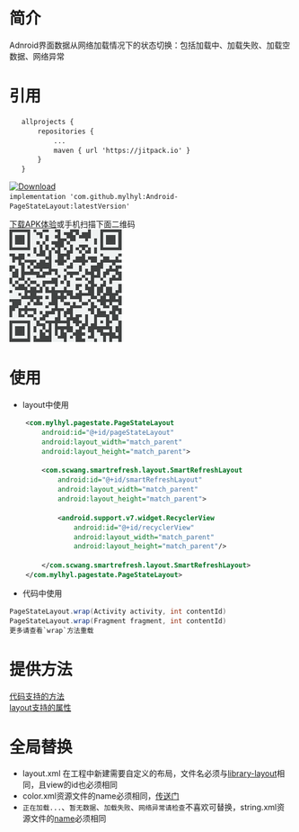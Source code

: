 # 简介
Adnroid界面数据从网络加载情况下的状态切换：包括加载中、加载失败、加载空数据、网络异常

# 引用
 ```xml
	allprojects {
		repositories {
			...
			maven { url 'https://jitpack.io' }
		}
	}
```
 [ ![Download](https://api.bintray.com/packages/mylhyl/maven/pageStateLayout/images/download.svg) ](https://bintray.com/mylhyl/maven/pageStateLayout/_latestVersion)  
`implementation 'com.github.mylhyl:Android-PageStateLayout:latestVersion'`

 [下载APK体验](https://fir.im/vnqd)或手机扫描下面二维码  
 <img src="preview/qrdown.png"/>

# 使用
* layout中使用
```xml
    <com.mylhyl.pagestate.PageStateLayout
        android:id="@+id/pageStateLayout"
        android:layout_width="match_parent"
        android:layout_height="match_parent">

        <com.scwang.smartrefresh.layout.SmartRefreshLayout
            android:id="@+id/smartRefreshLayout"
            android:layout_width="match_parent"
            android:layout_height="match_parent">

            <android.support.v7.widget.RecyclerView
                android:id="@+id/recyclerView"
                android:layout_width="match_parent"
                android:layout_height="match_parent"/>

        </com.scwang.smartrefresh.layout.SmartRefreshLayout>
    </com.mylhyl.pagestate.PageStateLayout>
```
* 代码中使用
```java
PageStateLayout.wrap(Activity activity, int contentId)
PageStateLayout.wrap(Fragment fragment, int contentId)
更多请查看`wrap`方法重载
```

# 提供方法
[代码支持的方法](https://github.com/mylhyl/Android-PageStateLayout/blob/master/library/src/main/java/com/mylhyl/pagestate/PageState.java)  
[layout支持的属性](https://github.com/mylhyl/Android-PageStateLayout/blob/master/library/src/main/res/values/library_psl_attrs.xml)

# 全局替换
* layout.xml 在工程中新建需要自定义的布局，文件名必须与[library-layout](https://github.com/mylhyl/Android-PageStateLayout/tree/master/library/src/main/res/layout)相同，且view的id也必须相同  
* color.xml资源文件的name必须相同，[传送门](https://github.com/mylhyl/Android-PageStateLayout/blob/master/library/src/main/res/values/library_psl_colors.xml)  
* `正在加载...`、`暂无数据`、`加载失败`、`网络异常请检查`不喜欢可替换，string.xml资源文件的[name](https://github.com/mylhyl/Android-PageStateLayout/blob/master/library/src/main/res/values/library_psl_strings.xml)必须相同

